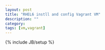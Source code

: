 ```yaml
---
layout: post
title: "RHEL6 instll and config Vagrant VM"
description: ""
category: 
tags: [vm,vagrant]
---
```

{% include JB/setup %}



